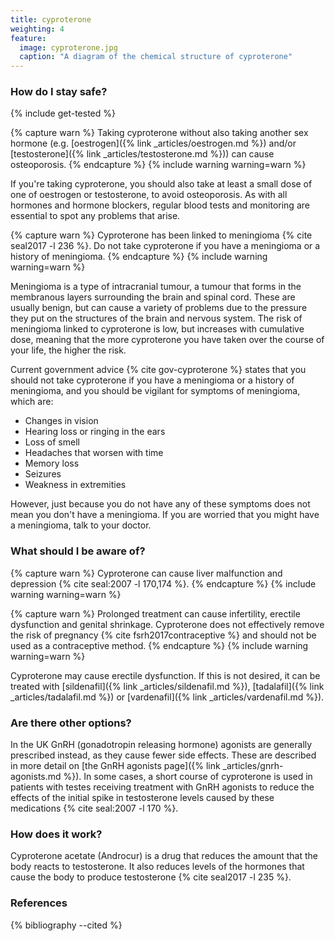 ```yaml
---
title: cyproterone
weighting: 4
feature:
  image: cyproterone.jpg
  caption: "A diagram of the chemical structure of cyproterone"
---
```


### How do I stay safe?

{% include get-tested %}

{% capture warn %}
Taking cyproterone without also taking another sex hormone (e.g. [oestrogen]({% link _articles/oestrogen.md %}) and/or [testosterone]({% link _articles/testosterone.md %})) can cause osteoporosis.
{% endcapture %}
{% include warning warning=warn %}

If you're taking cyproterone, you should also take at least a small dose of one of oestrogen or testosterone, to avoid osteoporosis. As with all hormones and hormone blockers, regular blood tests and monitoring are essential to spot any problems that arise.

{% capture warn %}
Cyproterone has been linked to meningioma {% cite seal2017 -l 236 %}. Do not take cyproterone if you have a meningioma or a history of meningioma.
{% endcapture %}
{% include warning warning=warn %}

Meningioma is a type of intracranial tumour, a tumour that forms in the membranous layers surrounding the brain and spinal cord. These are usually benign, but can cause a variety of problems due to the pressure they put on the structures of the brain and nervous system. The risk of meningioma linked to cyproterone is low, but increases with cumulative dose, meaning that the more cyproterone you have taken over the course of your life, the higher the risk.

Current government advice {% cite gov-cyproterone %} states that you should not take cyproterone if you have a meningioma or a history of meningioma, and you should be vigilant for symptoms of meningioma, which are:
- Changes in vision
- Hearing loss or ringing in the ears
- Loss of smell
- Headaches that worsen with time
- Memory loss
- Seizures
- Weakness in extremities

However, just because you do not have any of these symptoms does not mean you don't have a meningioma. If you are worried that you might have a meningioma, talk to your doctor.

### What should I be aware of?

{% capture warn %}
Cyproterone can cause liver malfunction and depression {% cite seal:2007 -l 170,174 %}.
{% endcapture %}
{% include warning warning=warn %}

{% capture warn %}
Prolonged treatment can cause infertility, erectile dysfunction and genital shrinkage. Cyproterone does not effectively remove the risk of pregnancy {% cite fsrh2017contraceptive %} and should not be used as a contraceptive method.
{% endcapture %}
{% include warning warning=warn %}

Cyproterone may cause erectile dysfunction. If this is not desired, it can be treated with [sildenafil]({% link _articles/sildenafil.md %}), [tadalafil]({% link _articles/tadalafil.md %}) or [vardenafil]({% link _articles/vardenafil.md %}).

### Are there other options?

In the UK GnRH (gonadotropin releasing hormone) agonists are generally prescribed instead, as they cause fewer side effects. These are described in more detail on [the GnRH agonists page]({% link _articles/gnrh-agonists.md %}). In some cases, a short course of cyproterone is used in patients with testes receiving treatment with GnRH agonists to reduce the effects of the initial spike in testosterone levels caused by these medications {% cite seal:2007 -l 170 %}.

### How does it work?

Cyproterone acetate (Androcur) is a drug that reduces the amount that the body reacts to testosterone. It also reduces levels of the hormones that cause the body to produce testosterone {% cite seal2017 -l 235 %}.

### References

{% bibliography --cited %}
